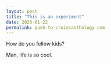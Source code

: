 ```yaml
---
layout: post
title: "This is an experiment"
date: 2025-01-22
permalink: push-to-croissanthology-com
---
```


How do you fellow kids?

Man, life is so cool.

